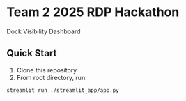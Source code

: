 # Team 2 2025 RDP Hackathon
Dock Visibility Dashboard

## Quick Start
1. Clone this repository
2. From root directory, run:
```
streamlit run ./streamlit_app/app.py
